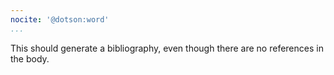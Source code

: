 ```yaml
---
nocite: '@dotson:word'
...
```


This should generate a bibliography,
even though there are no references in the body.
